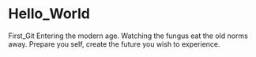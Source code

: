 # Hello_World
First_Git
Entering the modern age. Watching the fungus eat the old norms away. Prepare you self, create the future you wish to experience.
